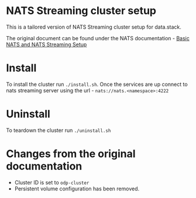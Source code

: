 # NATS Streaming cluster setup

This is a tailored version of NATS Streaming cluster setup for data.stack.

The original document can be found under the NATS documentation - [Basic NATS and NATS Streaming Setup](https://docs.nats.io/nats-on-kubernetes/minimal-setup#ha-setup-using-statefulsets)

# Install

To install the cluster run `./install.sh`. Once the services are up connect to nats streaming server using the url - `nats://nats.<namespace>:4222`

# Uninstall

To teardown the cluster run `./uninstall.sh` 

# Changes from the original documentation

* Cluster ID is set to `odp-cluster`
* Persistent volume configuration has been removed.